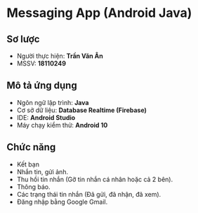 # Messaging App (Android Java)
## Sơ lược
* Người thực hiện: **Trần Văn Ân**
* MSSV: **18110249**

## Mô tả ứng dụng 
* Ngôn ngữ lập trình: **Java**
* Cơ sở dữ liệu: **Database Realtime (Firebase)**
* IDE: **Android Studio**
* Máy chạy kiểm thử: **Android 10**

## Chức năng
* Kết bạn
* Nhắn tin, gửi ảnh.
* Thu hồi tin nhắn (Gỡ tin nhắn cá nhân hoặc cả 2 bên).
* Thông báo.
* Các trạng thái tin nhắn (Đã gửi, đã nhận, đã xem).
* Đăng nhập bằng Google Gmail.
